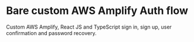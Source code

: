 # Bare custom AWS Amplify Auth flow

Custom AWS Amplify, React JS and TypeScript sign in, sign up, user confirmation and password recovery.
